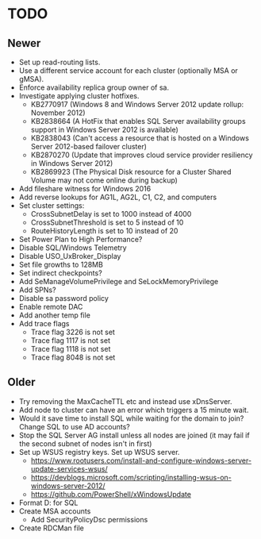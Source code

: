 # TODO

## Newer

- Set up read-routing lists.
- Use a different service account for each cluster (optionally MSA or gMSA).
- Enforce availability replica group owner of sa.
- Investigate applying cluster hotfixes.
  - KB2770917 (Windows 8 and Windows Server 2012 update rollup: November 2012)
  - KB2838664 (A HotFix that enables SQL Server availability groups support in Windows Server 2012 is available)
  - KB2838043 (Can't access a resource that is hosted on a Windows Server 2012-based failover cluster)
  - KB2870270 (Update that improves cloud service provider resiliency in Windows Server 2012)
  - KB2869923 (The Physical Disk resource for a Cluster Shared Volume may not come online during backup)
- Add fileshare witness for Windows 2016
- Add reverse lookups for AG1L, AG2L, C1, C2, and computers
- Set cluster settings:
  - CrossSubnetDelay is set to 1000 instead of 4000
  - CrossSubnetThreshold is set to 5 instead of 10
  - RouteHistoryLength is set to 10 instead of 20
- Set Power Plan to High Performance?
- Disable SQL/Windows Telemetry
- Disable USO_UxBroker_Display
- Set file growths to 128MB
- Set indirect checkpoints?
- Add SeManageVolumePrivilege and SeLockMemoryPrivilege
- Add SPNs?
- Disable sa password policy
- Enable remote DAC
- Add another temp file
- Add trace flags
  - Trace flag 3226 is not set
  - Trace flag 1117 is not set
  - Trace flag 1118 is not set
  - Trace flag 8048 is not set

## Older

- Try removing the MaxCacheTTL etc and instead use xDnsServer.
- Add node to cluster can have an error which triggers a 15 minute wait.
- Would it save time to install SQL while waiting for the domain to join? Change SQL to use AD accounts?
- Stop the SQL Server AG install unless all nodes are joined (it may fail if the second subnet of nodes isn't in first)
- Set up WSUS registry keys. Set up WSUS server.
  - https://www.rootusers.com/install-and-configure-windows-server-update-services-wsus/
  - https://devblogs.microsoft.com/scripting/installing-wsus-on-windows-server-2012/
  - https://github.com/PowerShell/xWindowsUpdate
- Format D: for SQL
- Create MSA accounts
  - Add SecurityPolicyDsc permissions
- Create RDCMan file
